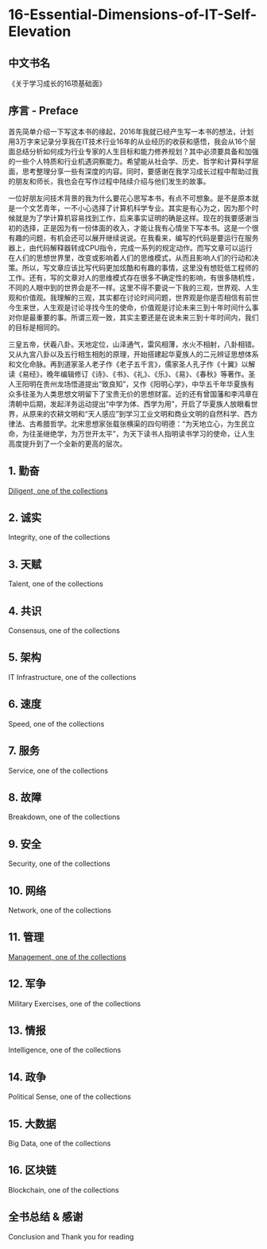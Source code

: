 # 16-Essential-Dimensions-of-IT-Self-Elevation

## 中文书名
《关于学习成长的16项基础面》

## 序言 - Preface

首先简单介绍一下写这本书的缘起，2016年我就已经产生写一本书的想法，计划用3万字来记录分享我在IT技术行业16年的从业经历的收获和感悟，我会从16个层面总结分析如何成为行业专家的人生目标和能力修养规划？其中必须要具备和加强的一些个人特质和行业机遇洞察能力。希望能从社会学、历史、哲学和计算科学层面，思考整理分享一些有深度的内容。同时，要感谢在我学习成长过程中帮助过我的朋友和师长，我也会在写作过程中陆续介绍与他们发生的故事。

一位好朋友问技术背景的我为什么要花心思写本书，有点不可想象。是不是原本就是一个文艺青年，一不小心选择了计算机科学专业。其实是有心为之，因为那个时候就是为了学计算机容易找到工作，后来事实证明的确是这样。现在的我要感谢当初的选择，正是因为有一份体面的收入，才能让我有心情坐下写本书。这是一个很有趣的问题，有机会还可以展开继续说说。在我看来，编写的代码是要运行在服务器上，由代码解释器转成CPU指令，完成一系列的规定动作。而写文章可以运行在人们的思想世界里，改变或影响着人们的思维模式，从而且影响人们的行动和决策。所以，写文章应该比写代码更加炫酷和有趣的事情，这里没有想贬低工程师的工作。还有，写的文章对人的思维模式存在很多不确定性的影响，有很多随机性，不同的人眼中到的世界会是不一样。这里不得不要说一下我的三观，世界观、人生观和价值观。我理解的三观，其实都在讨论时间问题，世界观是你是否相信有前世今生来世，人生观是讨论寻找今生的使命，价值观是讨论未来三到十年时间什么事对你是最重要的事。所谓三观一致，其实主要还是在说未来三到十年时间内，我们的目标是相同的。

三皇五帝，伏羲八卦。天地定位，山泽通气，雷风相薄，水火不相射，八卦相错。又从九宮八卦以及五行相生相剋的原理，开始搭建起华夏族人的二元辨证思想体系和文化命脉。再到道家圣人老子作《老子五千言》，儒家圣人孔子作《十翼》以解读《易经》，晚年编辑修订《诗》、《书》、《礼》、《乐》、《易》、《春秋》等著作。圣人王阳明在贵州龙场悟道提出“致良知”，又作《阳明心学》，中华五千年华夏族有众多往圣为人类思想文明留下了宝贵无价的思想财富。近的还有曾国藩和李鸿章在清朝中后期，发起洋务运动提出“中学为体、西学为用”，开启了华夏族人放眼看世界，从原来的农耕文明和“天人感应”到学习工业文明和商业文明的自然科学、西方律法、古希腊哲学。北宋思想家张载张横渠的四句明德：“为天地立心，为生民立命，为往圣继绝学，为万世开太平”，为天下读书人指明读书学习的使命，让人生高度提升到了一个全新的更高的层次。



## 1. 勤奋
[Diligent, one of the collections](https://github.com/tonycai/16-Essential-Dimensions-of-IT-Self-Elevation/wiki/Diligent-one-of-the-collections)

## 2. 诚实
Integrity, one of the collections

## 3. 天赋
Talent, one of the collections

## 4. 共识
Consensus, one of the collections

## 5. 架构
IT Infrastructure, one of the collections

## 6. 速度
Speed, one of the collections

## 7. 服务
Service, one of the collections

## 8. 故障
Breakdown, one of the collections

## 9. 安全
Security, one of the collections

## 10. 网络
Network, one of the collections

## 11. 管理
[Management, one of the collections](https://github.com/tonycai/16-Essential-Dimensions-of-IT-Self-Elevation/wiki/Management-one-of-the-collections)

## 12. 军争
Military Exercises, one of the collections

## 13. 情报
Intelligence, one of the collections

## 14. 政争
Political Sense, one of the collections

## 15. 大数据
Big Data, one of the collections

## 16. 区块链
Blockchain, one of the collections


## 全书总结 & 感谢
Conclusion and Thank you for reading
